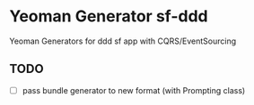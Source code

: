 # Yeoman Generator sf-ddd

Yeoman Generators for ddd sf app with CQRS/EventSourcing

## TODO

- [ ] pass bundle generator to new format (with Prompting class)
